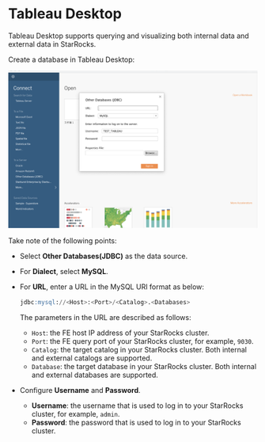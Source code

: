 # Tableau Desktop

Tableau Desktop supports querying and visualizing both internal data and external data in StarRocks.

Create a database in Tableau Desktop:

![Tableau Desktop](../../assets/BI_tableau_1.png)

Take note of the following points:

- Select **Other Databases(****JDBC****)** as the data source.
- For **Dialect**, select **MySQL**.
- For **URL**, enter a URL in the MySQL URI format as below:

  ```SQL
  jdbc:mysql://<Host>:<Port>/<Catalog>.<Databases>
  ```

  The parameters in the URL are described as follows:

  - `Host`: the FE host IP address of your StarRocks cluster.
  - `Port`: the FE query port of your StarRocks cluster, for example, `9030`.
  - `Catalog`: the target catalog in your StarRocks cluster. Both internal and external catalogs are supported.
  - `Database`: the target database in your StarRocks cluster. Both internal and external databases are supported.
- Configure **Username** and **Password**.
  - **Username**: the username that is used to log in to your StarRocks cluster, for example, `admin`.
  - **Password**: the password that is used to log in to your StarRocks cluster.
